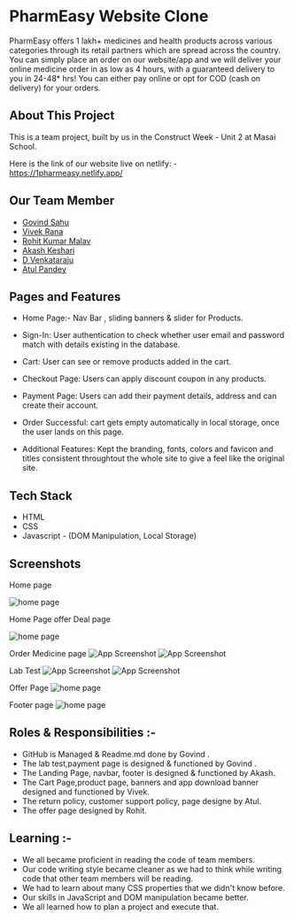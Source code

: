 
# PharmEasy Website Clone

PharmEasy offers 1 lakh+ medicines and health products across various categories through its retail partners which are spread across the country. You can simply place an order on our website/app and we will deliver your online medicine order in as low as 4 hours, with a guaranteed delivery to you in 24-48* hrs!
You can either pay online or opt for COD (cash on delivery) for your orders.


## About This Project
This is a team project, built by us in the Construct Week - Unit 2 at Masai School.

Here is the link of our website live on netlify: - https://1pharmeasy.netlify.app/
## Our Team Member

 - [Govind Sahu](https://github.com/sgovind158)
 - [Vivek Rana](https://github.com/vivek13420)
 - [Rohit Kumar Malav](https://github.com/rohit1620?tab=repositories)
 - [Akash Keshari ](https://github.com/AkashKeshari111)
 - [D Venkataraju](https://github.com/Venkat0003)
 - [Atul Pandey](https://github.com/AtulPandey429/AtulPandey429)


## Pages and Features

- Home Page:- Nav Bar , sliding banners & slider for Products.


- Sign-In: User authentication to check whether user email and password match with details existing in the database.

- Cart: User can see or remove products added in the cart.

- Checkout Page: Users can apply discount coupon in any products.

- Payment Page: Users can add their payment details, address and can create their account.

- Order Successful: cart gets empty automatically in local storage, once the user lands on this page.

- Additional Features: Kept the branding, fonts, colors and favicon and titles consistent throughtout the whole site to give a feel like the original site.
## Tech Stack

- HTML
- CSS
- Javascript - (DOM Manipulation, Local Storage)

## Screenshots
  Home page

![home page](https://cdn-images-1.medium.com/max/800/1*SWMaxQnY0fsMj8goY3P_YQ.png)




Home Page offer Deal page



![home page](https://cdn-images-1.medium.com/max/800/1*m-RlE3TyDrEEWjZBO29Njw.png)

Order Medicine page
![App Screenshot](https://cdn-images-1.medium.com/max/800/1*JrbZxpj7jHF7rQ65HVj1Ig.png)
![App Screenshot](https://cdn-images-1.medium.com/max/800/1*-EGdpehiKiJ7eFeV6kqDWw.png)

Lab Test
![App Screenshot](https://cdn-images-1.medium.com/max/800/1*wmD5FWihwzFv2kF-n0ruhw.png)
![App Screenshot](https://cdn-images-1.medium.com/max/800/1*NT2uGqt0W1sVftWm8FmTaQ.png)

Offer Page
![home page](https://cdn-images-1.medium.com/max/800/1*eMc8CIvBYt5sVoiJYhvsAA.png)


Footer page
![home page](https://cdn-images-1.medium.com/max/800/1*ZNRjzkMIjVHIjqBXYVqJ4w.png)
## Roles & Responsibilities :-

- GitHub is Managed & Readme.md done by Govind .
- The lab test,payment page  is designed & functioned by Govind .
- The Landing Page, navbar, footer is designed & functioned by Akash.
- The Cart Page,product page,  banners and app download banner designed and functioned by Vivek.
- The  return policy, customer support policy, page designe by Atul.
- The offer page designed by Rohit.
## Learning :-
- We all became proficient in reading the code of team members.
- Our code writing style became cleaner as we had to think while writing code that other team members will be reading.
- We had to learn about many CSS properties that we didn't know before.
- Our skills in JavaScript and DOM manipulation became better.
- We all learned how to plan a project and execute that.


